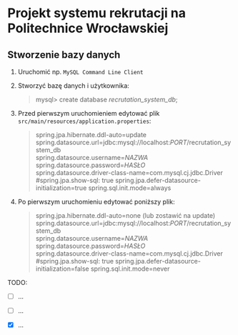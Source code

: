 # Projekt systemu rekrutacji na Politechnice Wrocławskiej

## Stworzenie bazy danych
1. Uruchomić np. `MySQL Command Line Client`
2. Stworzyć bazę danych i użytkownika:
    > mysql> create database *recrutation_system_db*;
3. Przed pierwszym uruchomieniem edytować plik `src/main/resources/application.properties`:
    > spring.jpa.hibernate.ddl-auto=update  
      spring.datasource.url=jdbc:mysql://localhost:*PORT*/recrutation_system_db  
      spring.datasource.username=*NAZWA*  
      spring.datasource.password=*HASŁO*  
      spring.datasource.driver-class-name=com.mysql.cj.jdbc.Driver  
      #spring.jpa.show-sql: true
      spring.jpa.defer-datasource-initialization=true
      spring.sql.init.mode=always

4. Po pierwszym uruchomieniu edytować poniższy plik:
   > spring.jpa.hibernate.ddl-auto=none (lub zostawić na update)  
   spring.datasource.url=jdbc:mysql://localhost:*PORT*/recrutation_system_db  
   spring.datasource.username=*NAZWA*  
   spring.datasource.password=*HASŁO*  
   spring.datasource.driver-class-name=com.mysql.cj.jdbc.Driver  
   #spring.jpa.show-sql: true
   spring.jpa.defer-datasource-initialization=false
   spring.sql.init.mode=never

TODO:  
- [ ] ...  
- [ ] ...  
- [x] ...  


